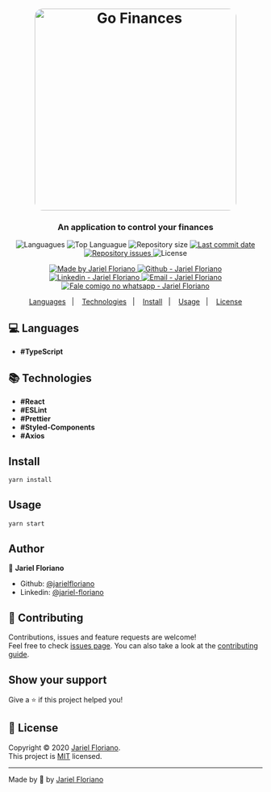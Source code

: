 <h1 align="center">
  <img alt="Go Finances" src="./src/assets/desafio-gofinances.gif" width="400px" style="border-radius:16px;"/>
</h1>

<h3 align="center" >
  An application to control your finances
</h3>

<p align="center">
  <img alt="Languagues" src="https://img.shields.io/github/languages/count/jarielfloriano/desafio-gofinances">
  <img alt="Top Languague" src="https://img.shields.io/github/languages/top/jarielfloriano/desafio-gofinances">
  <img alt="Repository size" src="https://img.shields.io/github/repo-size/jarielfloriano/desafio-gofinances">
  <a href="https://github.com/jarielfloriano/desafio-gofinances/commits/master">
    <img alt="Last commit date" src="https://img.shields.io/github/last-commit/jarielfloriano/desafio-gofinances">
  </a>
   <a href="https://github.com/jarielfloriano/desafio-gofinances/issues">
    <img alt="Repository issues" src="https://img.shields.io/github/issues/jarielfloriano/desafio-gofinances">
  </a>
  <img alt="License" src="https://img.shields.io/github/license/jarielfloriano/desafio-gofinances">
</p>
<p align="center">

  <a href="https://github.com/jarielfloriano" target="_blank">
    <img alt="Made by Jariel Floriano" src="https://img.shields.io/badge/made%20by-Jariel_Floriano-informational">
  </a>
  <a href="https://github.com/jarielfloriano" target="_blank" >
    <img alt="Github - Jariel Floriano" src="https://img.shields.io/badge/Github--%23F8952D?style=social&logo=github">
  </a>
  <a href="https://www.linkedin.com/in/jariel-floriano/" target="_blank" >
    <img alt="Linkedin - Jariel Floriano" src="https://img.shields.io/badge/Linkedin--%23F8952D?style=social&logo=linkedin">
  </a>
  <a href="mailto:jariel.floriano@gmail.com" target="_blank" >
    <img alt="Email - Jariel Floriano" src="https://img.shields.io/badge/Email--%23F8952D?style=social&logo=gmail">
  </a>
  <a href="https://api.whatsapp.com/send?phone=554798866-2839"
        target="_blank" >
    <img alt="Fale comigo no whatsapp - Jariel Floriano" src="https://img.shields.io/badge/Whatsapp--%23F8952D?style=social&logo=whatsapp">
  </a>

</p>

<p align="center">
  <a href="#computer-languages">Languages</a>&nbsp;&nbsp;&nbsp;|&nbsp;&nbsp;&nbsp;
  <a href="#books-technologies">Technologies</a>&nbsp;&nbsp;&nbsp;|&nbsp;&nbsp;&nbsp;
  <a href="#install">Install</a>&nbsp;&nbsp;&nbsp;|&nbsp;&nbsp;&nbsp;
  <a href="#books-usage">Usage</a>&nbsp;&nbsp;&nbsp;|&nbsp;&nbsp;&nbsp;
  <a href="#memo-license">License</a>
</p>

## :computer: Languages

- **#TypeScript**

## :books: Technologies

- **#React**
- **#ESLint**
- **#Prettier**
- **#Styled-Components**
- **#Axios**

## Install

```sh
yarn install
```

## Usage

```sh
yarn start
```

## Author

👤 **Jariel Floriano**

* Github: [@jarielfloriano](https://github.com/jarielfloriano)
* Linkedin: [@jariel-floriano](https://www.linkedin.com/in/jariel-floriano)

## 🤝 Contributing

Contributions, issues and feature requests are welcome!<br />Feel free to check [issues page](https://github.com/jarielfloriano/desafio-gofinances/issues). You can also take a look at the [contributing guide](https://github.com/jarielfloriano/desafio-gofinances/blob/master/CONTRIBUTING.md).

## Show your support

Give a ⭐️ if this project helped you!

## 📝 License

Copyright © 2020 [Jariel Floriano](https://github.com/jarielfloriano).<br />
This project is [MIT](https://github.com/jarielfloriano/desafio-gofinances/blob/master/LICENSE) licensed.

---

Made by :blue_heart: by [Jariel Floriano](https://github.com/jarielfloriano)
